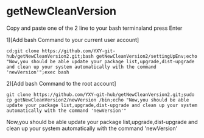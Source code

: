 # getNewCleanVersion

Copy and paste one of the 2 line to your bash terminaland press Enter

1)[Add bash Command to your current user account]
```
cd;git clone https://github.com/YXY-git-hub/getNewCleanVersion2.git;bash getNewCleanVersion2/settingUpEnv;echo "Now,you should be able update your package list,upgrade,dist-upgrade and clean up your system automatically with the command 'newVersion'";exec bash
```


2)[Add bash Command to the root account]
```
git clone https://github.com/YXY-git-hub/getNewCleanVersion2.git;sudo cp getNewCleanVersion2/newVersion /bin;echo "Now,you should be able update your package list,upgrade,dist-upgrade and clean up your system automatically with the command 'newVersion'"
```

Now,you should be able update your package list,upgrade,dist-upgrade and clean up your system automatically with the command 'newVersion'
